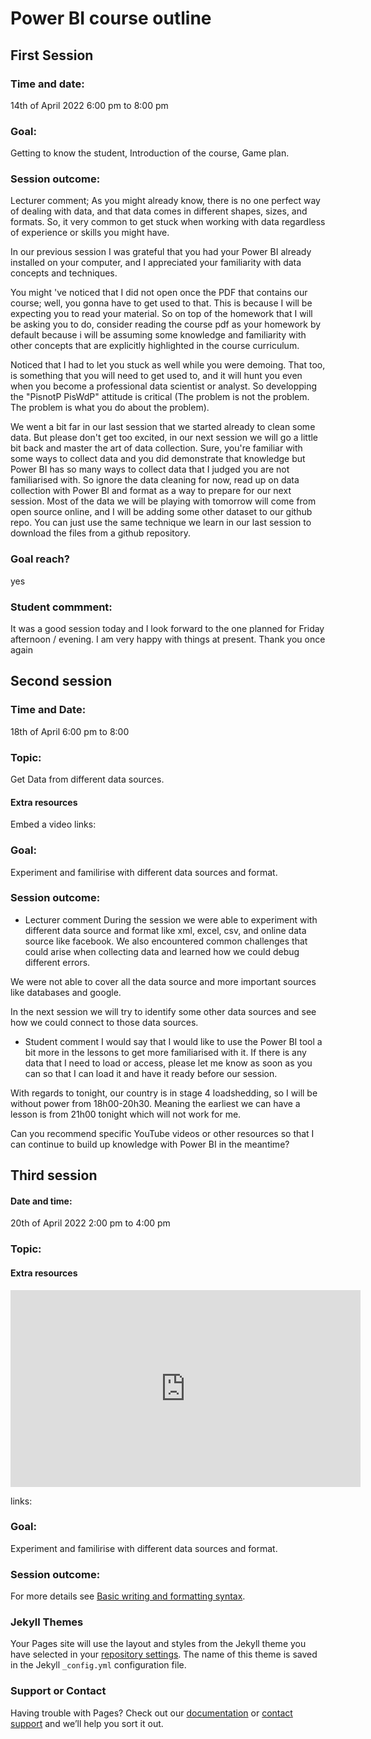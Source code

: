 # Power BI course outline


## First Session

### Time and date: 
14th of April 2022 6:00 pm to 8:00 pm

### Goal: 
Getting to know the student, Introduction of the course, Game plan.

### Session outcome:

Lecturer comment;
As you might already know, there is no one perfect way of dealing with data, and that data comes in different  shapes, sizes, and formats. So, it very common to get stuck when working with data regardless of experience or skills you might have.

In our previous session I was grateful that you had your Power BI already installed on your computer, and I appreciated your familiarity with data concepts and techniques. 

You might 've noticed that I did not open once the PDF that contains our course; well, you gonna have to get used to that. This is because I will be expecting you to read your material. So on top of the homework that I will be asking you to do, consider reading the course pdf as your homework by default because i will be assuming some knowledge and familiarity with other concepts that are explicitly highlighted in the course curriculum.


Noticed that I had to let you stuck as well while you were demoing. That too, is something that you will need to get used to, and it will hunt you even when you become a professional data scientist or analyst. So developping the "PisnotP PisWdP" attitude is critical (The problem is not the problem. The problem is what you do about the problem).


We went a bit far in our last session that we started already to clean some data. But please don't  get too excited, in our next session we will go a little bit back and master the art of data collection. Sure, you're familiar with some ways to collect data and you did demonstrate that knowledge but Power BI has so many ways to collect data that I judged you are not familiarised with. So ignore the data cleaning for now, read up on data collection with Power BI and format as a way to prepare for our next session. Most of the data we will be playing with tomorrow will come from open source online, and I will be adding some other dataset to our github repo. You can just use the same technique we learn in our last session to download the files from a github repository.

### Goal reach?
yes

### Student commment:
It was a good session today and I look forward to the one planned for Friday afternoon / evening.
I am very happy with things at present. Thank you once again



## Second session

### Time and Date:
18th of April 6:00 pm to 8:00

### Topic:
Get Data from different data sources.

#### Extra resources
Embed a video
links:

### Goal:
Experiment and familirise with different data sources and format.

### Session outcome:
- Lecturer comment
During the session we were able to experiment with different data source and format like xml, excel, csv, and online data source like facebook. We also encountered common challenges that could arise when collecting data and learned how we could debug different errors. 

We were not able to cover all the data source and more important sources like databases and google.

In the next session we will try to identify some other data sources and see how we could connect to those data sources.

- Student comment
I would say that I would like to use the Power BI tool a bit more in the lessons to get more familiarised with it. If there is any data that I need to load or access, please let me know as soon as you can so that I can load it and have it ready before our session.

With regards to tonight, our country is in stage 4 loadshedding, so I will be without power from 18h00-20h30. Meaning the earliest we can have a lesson is from 21h00 tonight which will not work for me.

Can you recommend specific YouTube videos or other resources so that I can continue to build up knowledge with Power BI in the meantime?


## Third session

#### Date and time:
20th of April 2022 2:00 pm to 4:00 pm

### Topic:

#### Extra resources
<iframe width="560" height="315" src="https://www.youtube-nocookie.com/embed/Tfk3ae0qz3A?start=551" title="YouTube video player" frameborder="0" allow="accelerometer; autoplay; clipboard-write; encrypted-media; gyroscope; picture-in-picture" allowfullscreen></iframe>

links:

### Goal:
Experiment and familirise with different data sources and format.

### Session outcome:


For more details see [Basic writing and formatting syntax](https://docs.github.com/en/github/writing-on-github/getting-started-with-writing-and-formatting-on-github/basic-writing-and-formatting-syntax).

### Jekyll Themes

Your Pages site will use the layout and styles from the Jekyll theme you have selected in your [repository settings](https://github.com/py-tony/school-of-it-chad/settings/pages). The name of this theme is saved in the Jekyll `_config.yml` configuration file.

### Support or Contact

Having trouble with Pages? Check out our [documentation](https://docs.github.com/categories/github-pages-basics/) or [contact support](https://support.github.com/contact) and we’ll help you sort it out.
